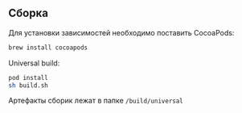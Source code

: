 ## Сборка

Для установки зависимостей необходимо поставить CocoaPods:

```sh
brew install cocoapods
```

Universal build:

```sh
pod install
sh build.sh
```

Артефакты сборик лежат в папке `/build/universal`
